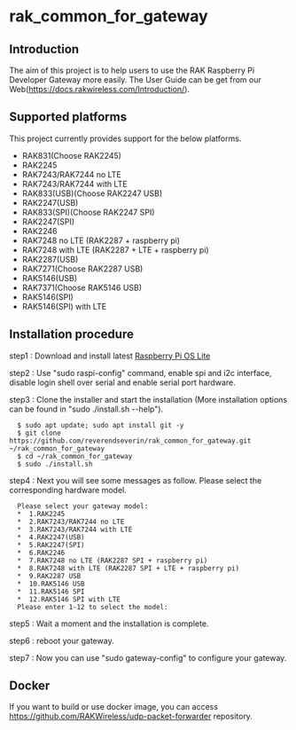# rak_common_for_gateway

## Introduction

The aim of this project is to help users to use the RAK Raspberry Pi Developer Gateway more easily. The User Guide can be get from our Web(https://docs.rakwireless.com/Introduction/).

## Supported platforms

This project currently provides support for the below platforms.

- RAK831(Choose RAK2245)
- RAK2245
- RAK7243/RAK7244 no LTE
- RAK7243/RAK7244 with LTE
- RAK833(USB)(Choose RAK2247 USB)
- RAK2247(USB)
- RAK833(SPI)(Choose RAK2247 SPI)
- RAK2247(SPI)
- RAK2246
- RAK7248 no LTE (RAK2287 + raspberry pi)
- RAK7248 with LTE (RAK2287 + LTE + raspberry pi)
- RAK2287(USB)
- RAK7271(Choose RAK2287 USB)
- RAK5146(USB)
- RAK7371(Choose RAK5146 USB)
- RAK5146(SPI)
- RAK5146(SPI) with LTE

## Installation procedure

step1 : Download and install latest [Raspberry Pi OS Lite](https://www.raspberrypi.org/software/operating-systems/#raspberry-pi-os-32-bit)

step2 : Use "sudo raspi-config" command, enable spi and i2c interface, disable login shell over serial and enable serial port hardware.

step3 : Clone the installer and start the installation (More installation options can be found in "sudo ./install.sh --help").

      $ sudo apt update; sudo apt install git -y
      $ git clone https://github.com/reverendseverin/rak_common_for_gateway.git ~/rak_common_for_gateway
      $ cd ~/rak_common_for_gateway
      $ sudo ./install.sh

step4 : Next you will see some messages as follow. Please select the corresponding hardware model.

      Please select your gateway model:
      *	 1.RAK2245
      *	 2.RAK7243/RAK7244 no LTE
      *	 3.RAK7243/RAK7244 with LTE
      *	 4.RAK2247(USB)
      *	 5.RAK2247(SPI)
      *	 6.RAK2246
      *	 7.RAK7248 no LTE (RAK2287 SPI + raspberry pi)
      *	 8.RAK7248 with LTE (RAK2287 SPI + LTE + raspberry pi)
      *	 9.RAK2287 USB
      *	 10.RAK5146 USB
      *	 11.RAK5146 SPI
      *	 12.RAK5146 SPI with LTE
      Please enter 1-12 to select the model:

step5 : Wait a moment and the installation is complete.

step6 : reboot your gateway.

step7 : Now you can use "sudo gateway-config" to configure your gateway.

## Docker

If you want to build or use docker image, you can access https://github.com/RAKWireless/udp-packet-forwarder repository.

